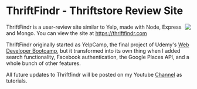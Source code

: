 # ThriftFindr - Thriftstore Review Site

<a href="https://thriftfindr.com"><img src="https://thriftfindr.com/public/images/thriftfindr.png" align="right"></a>

ThriftFindr is a user-review site similar to Yelp, made with Node, Express and Mongo. You can view the site at <https://thriftfindr.com>

ThriftFindr originally started as YelpCamp, the final project of Udemy's [Web Developer Bootcamp](https://www.udemy.com/the-web-developer-bootcamp/ "udemy.com"), but it transformed into its own thing when I added search functionality, Facebook authentication, the Google Places API, and a whole bunch of other features.

All future updates to Thriftfindr will be posted on my Youtube [Channel](https://www.youtube.com/channel/UCblsLrhM8zjRXy7lV2DJlqQ "youtube.com") as tutorials.

